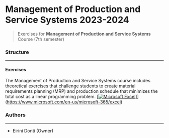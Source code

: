 # Management of Production and Service Systems 2023-2024
> Exercises for **Management of Production and Service Systems** Course (7th semester)

### Structure
---
#### Exercises

The Management of Production and Service Systems course includes theoretical exercises that challenge students to create material requirements planning (MRP) and production schedule that minimizes the
total cost as a linear programming problem. [[![Microsoft Excel](https://img.shields.io/badge/Microsoft_Excel-217346?style=for-the-badge&logo=microsoft-excel&logoColor=white)](https://img.shields.io/badge/Microsoft%20Excel-217346.svg?style=for-the-badge&logo=Microsoft-Excel&logoColor=white)]](https://www.microsoft.com/en-us/microsoft-365/excel)
    
### Authors
---

- Eirini Donti (Owner)

<!-- ### License
--- -->
